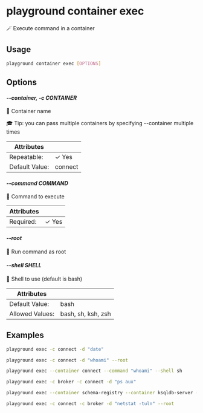 # playground container exec

🪄 Execute command in a container

## Usage

```bash
playground container exec [OPTIONS]
```

## Options

#### *--container, -c CONTAINER*

🐳 Container name  
  
🎓 Tip: you can pass multiple containers by specifying --container multiple times

| Attributes      | &nbsp;
|-----------------|-------------
| Repeatable:     |  ✓ Yes
| Default Value:  | connect

#### *--command COMMAND*

📲 Command to execute

| Attributes      | &nbsp;
|-----------------|-------------
| Required:       | ✓ Yes

#### *--root*

👑 Run command as root

#### *--shell SHELL*

💾 Shell to use (default is bash)

| Attributes      | &nbsp;
|-----------------|-------------
| Default Value:  | bash
| Allowed Values: | bash, sh, ksh, zsh

## Examples

```bash
playground exec -c connect -d "date"
```

```bash
playground exec -c connect -d "whoami" --root
```

```bash
playground exec --container connect --command "whoami" --shell sh
```

```bash
playground exec -c broker -c connect -d "ps aux"
```

```bash
playground exec --container schema-registry --container ksqldb-server --command "free -h"
```

```bash
playground exec -c connect -c broker -d "netstat -tuln" --root
```


